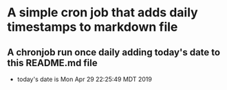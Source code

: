 A simple cron job that adds daily timestamps to markdown file
============================================================
## A chronjob run once daily adding today's date to this README.md file
* today's date is Mon Apr 29 22:25:49 MDT 2019

